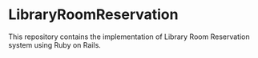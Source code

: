 # LibraryRoomReservation
This repository contains the implementation of Library Room Reservation system using Ruby on Rails.
